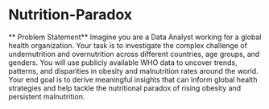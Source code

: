 # Nutrition-Paradox

** Problem Statement**
Imagine you are a Data Analyst working for a global health organization. Your task is to investigate the complex challenge of undernutrition and overnutrition across different countries, age groups, and genders. You will use publicly available WHO data to uncover trends, patterns, and disparities in obesity and malnutrition rates around the world. Your end goal is to derive meaningful insights that can inform global health strategies and help tackle the nutritional paradox of rising obesity and persistent malnutrition.
